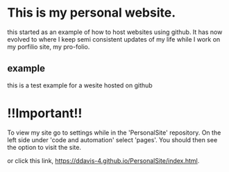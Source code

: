 # This is my personal website. 
this started as an example of how to host websites using github. It has now evolved to where I keep semi consistent updates of my life while I work on my porfilio site, my pro-folio.

## example
 this is a test example for a wesite hosted on github

# !!Important!!
To view my site go to settings while in the 'PersonalSite' repository. On the left side under 'code and automation' select 'pages'. You should then see the option to visit the site. 

or click this link, https://ddavis-4.github.io/PersonalSite/index.html.